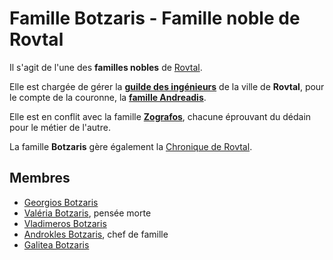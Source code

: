 # Famille Botzaris - Famille noble de Rovtal

Il s'agit de l'une des **familles nobles** de [Rovtal](../../../VILLES/Rovtal.md).

Elle est chargée de gérer la [**guilde des ingénieurs**](../../../VILLES/Rovtal.md#la-guilde-des-ingénieurs) de la ville de **Rovtal**, pour le compte de la couronne, la [**famille Andreadis**](./Famille_Andreadis.md).

Elle est en conflit avec la famille [**Zografos**](./Famille_Zografos.md), chacune éprouvant du dédain pour le métier de l'autre.

La famille **Botzaris** gère également la [Chronique de Rovtal](../../../VILLES/Rovtal.md#la-chronique-de-rovtal).

## Membres
* [Georgios Botzaris](../GeorgiosBotzaris.md)
* [Valéria Botzaris](../../SOMBRES_ARTISTES/Valéria_Botzaris.md), pensée morte
* [Vladimeros Botzaris](../VladimerosBotzaris.md)
* [Androkles Botzaris](../AndroklesBotzaris.md), chef de famille
* [Galitea Botzaris](../GaliteiaBotzaris.md)